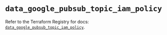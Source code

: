 # `data_google_pubsub_topic_iam_policy`

Refer to the Terraform Registry for docs: [`data_google_pubsub_topic_iam_policy`](https://registry.terraform.io/providers/hashicorp/google/5.42.0/docs/data-sources/pubsub_topic_iam_policy).
